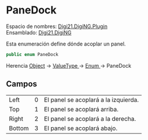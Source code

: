 # PaneDock

Espacio de nombres: [Digi21.DigiNG.Plugin](../../)  
Ensamblado: [Digi21.DigiNG](../../../digi21.diging/)

Esta enumeración define dónde acoplar un panel.

```csharp
public enum PaneDock
```

Herencia [Object](https://docs.microsoft.com/en-us/dotnet/api/system.object?view=net-5.0) → [ValueType ](https://docs.microsoft.com/en-us/dotnet/api/system.valuetype?view=net-5.0)→ [Enum ](https://docs.microsoft.com/en-us/dotnet/api/system.enum?view=net-5.0)→ PaneDock

## Campos

|  |  |  |
| :--- | :--- | :--- |
| Left | 0 | El panel se acoplará a la izquierda. |
| Top | 1 | El panel se acoplará arriba. |
| Right | 2 | El panel se acoplará a la derecha. |
| Bottom | 3 | El panel se acoplará abajo. |



